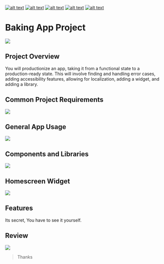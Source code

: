 <!-- Please don't remove this: Grab your social icons from https://github.com/carlsednaoui/gitsocial -->

<!-- display the social media buttons in your README -->

[![alt text][1.1]][1] 		[![alt text][2.1]][2] 		[![alt text][3.1]][3]		[![alt text][4.1]][4]		[![alt text][5.1]][5]


<!-- links to social media icons -->
<!-- no need to change these -->

<!-- icons with padding -->

[1.1]: http://i.imgur.com/tXSoThF.png (Twitter)
[2.1]: http://i.imgur.com/P3YfQoD.png (Facebook)
[3.1]: http://i.imgur.com/yCsTjba.png (Google+)
[4.1]: https://ppxdev.files.wordpress.com/2018/10/aln.png (Linkedin)
[5.1]: http://i.imgur.com/0o48UoR.png (Github)

<!-- links to your social media accounts -->
<!-- update these accordingly -->

[1]: http://www.twitter.com/imtrilokia
[2]: http://www.facebook.com/abhinandan.trilokia
[3]: https://plus.google.com/+AbhinandanTrilokia
[4]: https://www.linkedin.com/in/abhinandantrilokia/
[5]: https://github.com/Trilokia


<!-- Please don't remove this: Grab your social icons from https://github.com/carlsednaoui/gitsocial -->
# Baking App Project
![](https://ppxdev.files.wordpress.com/2018/10/ban.png)

## Project Overview
You will productionize an app, taking it from a functional state to a production-ready state. This will involve finding and handling error cases, adding accessibility features, allowing for localization, adding a widget, and adding a library.

## Common Project Requirements
![](https://ppxdev.files.wordpress.com/2018/10/ba1.png)

## General App Usage
![](https://ppxdev.files.wordpress.com/2018/10/ba2.png)

## Components and Libraries
![](https://ppxdev.files.wordpress.com/2018/10/ba3.png)

## Homescreen Widget
![](https://ppxdev.files.wordpress.com/2018/10/ba4.png)

## Features
Its secret, You have to see it yourself.

## Review
![](https://ppxdev.files.wordpress.com/2018/10/ba5.png)

>Thanks

